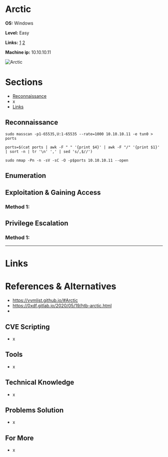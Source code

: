 # Arctic

**OS:** Windows

**Level:** Easy

**Links:** [1](https://www.hackthebox.com/machines/Arctic)  [2](https://app.hackthebox.com/machines/Arctic)

**Machine ip:** 10.10.10.11

![Arctic](https://github.com/h4md153v63n/CTFs/assets/5091265/d397feae-2a4e-407d-b89c-8be5e16dbd0c)


# Sections
+ [Reconnaissance](https://github.com/h4md153v63n/CTFs/blob/main/01_HTB/46_Arctic.md#reconnaissance)
+ x
+ [Links](https://github.com/h4md153v63n/CTFs/blob/main/01_HTB/46_Arctic.md#links)


## Reconnaissance
```
sudo masscan -p1-65535,U:1-65535 --rate=1000 10.10.10.11 -e tun0 > ports

ports=$(cat ports | awk -F " " '{print $4}' | awk -F "/" '{print $1}' | sort -n | tr '\n' ',' | sed 's/,$//')

sudo nmap -Pn -n -sV -sC -O -p$ports 10.10.10.11 --open
```




## Enumeration



## Exploitation & Gaining Access

### Method 1: 




## Privilege Escalation

### Method 1: 


---

# Links

# References & Alternatives
+ https://vvmlist.github.io/#Arctic
+ https://0xdf.gitlab.io/2020/05/19/htb-arctic.html
+ 


## CVE Scripting
+ x


## Tools
+ x


## Technical Knowledge
+ x


## Problems Solution
+ x


## For More
+ x

